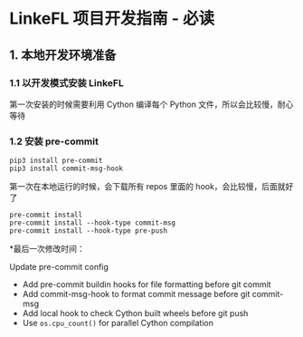 # LinkeFL 项目开发指南 - 必读

## 1. 本地开发环境准备

### 1.1 以开发模式安装 LinkeFL


第一次安装的时候需要利用 Cython 编译每个 Python 文件，所以会比较慢，耐心等待

### 1.2 安装 pre-commit



``` shell
pip3 install pre-commit
pip3 install commit-msg-hook
```



第一次在本地运行的时候，会下载所有 repos 里面的 hook，会比较慢，后面就好了

``` shell
pre-commit install
pre-commit install --hook-type commit-msg
pre-commit install --hook-type pre-push
```




*最后一次修改时间：





Update pre-commit config

- Add pre-commit buildin hooks for file formatting before git commit
- Add commit-msg-hook to format commit message before git commit-msg
- Add local hook to check Cython built wheels before git push
- Use `os.cpu_count()` for parallel Cython compilation
